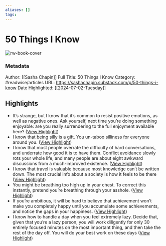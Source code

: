 ```yaml
---
aliases: []
tags:
---
```

# 50 Things I Know

![rw-book-cover](https://substack-post-media.s3.amazonaws.com/public/images/beed9923-131d-4fd9-a628-8d5f88376ae7_2500x1611.jpeg)
### Metadata
Author: [[Sasha Chapin]]
Full Title: 50 Things I Know
Category: #readwise/articles
URL: https://sashachapin.substack.com/p/50-things-i-know
Date Highlighted: [[2024-07-02-Tuesday]]

## Highlights
- It’s strange, but I know that it’s common to resist positive emotions, as well as negative ones. Ask yourself, next time you’re doing something enjoyable: are you really surrendering to the full enjoyment available here? ([View Highlight](https://read.readwise.io/read/01j1sjq2z2fyx1v2akk5a1c537))
- I know that being silly is a gift. You un-taboo silliness for everyone around you. ([View Highlight](https://read.readwise.io/read/01j1sjs4kz15zp7xggapy3cmsp))
- I know that most people overrate the difficulty of hard conversations, and underrate how good it is to have them. Conflict avoidance slowly rots your whole life, and many people are about eight awkward discussions from a much-improved existence. ([View Highlight](https://read.readwise.io/read/01j1sjsrqvmpygjq3zdq1gmrd8))
- I know that travel is valuable because most knowledge can’t be written down. The most crucial info about a society is how it feels to be there ([View Highlight](https://read.readwise.io/read/01j1sjw68hffra9d71me6xw8pd))
- You might be breathing too high up in your chest. To correct this instantly, pretend you’re breathing through your asshole. ([View Highlight](https://read.readwise.io/read/01j1sk0fj9jmkbqn82rp8zwrwb))
- If you’re ambitious, it will be hard to believe that achievement won’t make you completely happy until you accumulate some achievements, and notice the gaps in your happiness. ([View Highlight](https://read.readwise.io/read/01j1ska7ddfdsj0nwt3y3x1je4))
- I know how to handle a day when you feel extremely lazy. Decide that, given that you’re a lazy person, you will work diligently for only 30 entirely focused minutes on the most important thing, and then take the rest of the day off. You will do your best work on these days ([View Highlight](https://read.readwise.io/read/01j1skparr34crjbf8v5wg448b))
